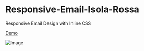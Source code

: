 # Responsive-Email-Isola-Rossa
Responsive Email Design with Inline CSS

[Demo](https://responsive-email-isola-rossa.herokuapp.com/)

![Image](https://ibb.co/nDkUC6/Isola_Rossa_Email_Template.png)

